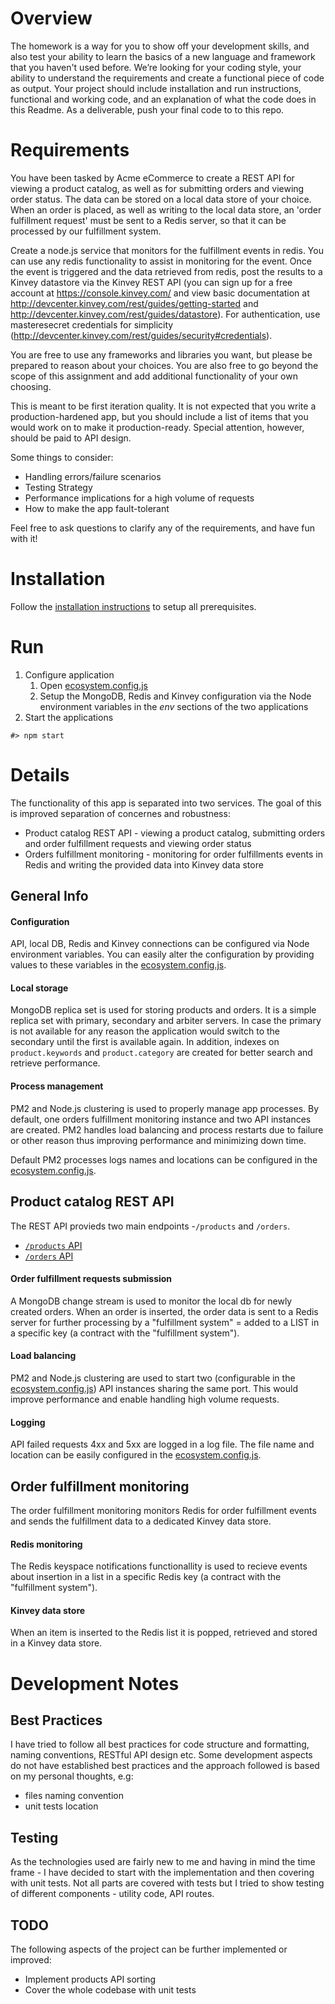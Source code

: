 # Overview
The homework is a way for you to show off your development skills, and also test your ability to learn the basics of a new language and framework that you haven't used before.  We’re looking for your coding style, your ability to understand the requirements and create a functional piece of code as output.  Your project should include installation and run instructions, functional and working code, and an explanation of what the code does in this Readme.  As a deliverable, push your final code to to this repo.

# Requirements
You have been tasked by Acme eCommerce to create a REST API for viewing a product catalog, as well as for submitting orders and viewing order status.  The data can be stored  on a local data store of your choice.  When an order is placed, as well as writing to the local data store, an 'order fulfillment request' must be sent to a Redis server, so that it can be processed by our fulfillment system.

Create a node.js service that monitors for the fulfillment events in redis. You can use any redis functionality to assist in monitoring for the event.  Once the event is triggered and the data retrieved from redis, post the results to a Kinvey datastore via the Kinvey REST API (you can sign up for a free account at https://console.kinvey.com/ and view basic documentation at http://devcenter.kinvey.com/rest/guides/getting-started and http://devcenter.kinvey.com/rest/guides/datastore).  For authentication, use masteresecret credentials for simplicity (http://devcenter.kinvey.com/rest/guides/security#credentials).

You are free to use any frameworks and libraries you want, but please be prepared to reason about your choices.  You are also free to go beyond the scope of this assignment and add additional functionality of your own choosing.

This is meant to be first iteration quality.  It is not expected that you write a production-hardened app, but you should include a list of items that you would work on to make it production-ready.  Special attention, however, should be paid to API design.

Some things to consider:
* Handling errors/failure scenarios
* Testing Strategy
* Performance implications for a high volume of requests
* How to make the app fault-tolerant

Feel free to ask questions to clarify any of the requirements, and have fun with it!

# Installation
Follow the [installation instructions](../master/docs/INSTALLATION.md) to setup all prerequisites.

# Run
  1. Configure application
     1. Open [ecosystem.config.js](../master/ecosystem.config.js)
     2. Setup the MongoDB, Redis and Kinvey configuration via the Node environment variables in the *env* sections of the two applications
  2. Start the applications
  ```
  #> npm start
  ```

# Details
The functionality of this app is separated into two services. The goal of this is improved separation of concernes and robustness:
  * Product catalog REST API - viewing a product catalog, submitting orders and order fulfillment requests and viewing order status
  * Orders fulfillment monitoring - monitoring for order fulfillments events in Redis and writing the provided data into Kinvey data store

## General Info

#### Configuration
API, local DB, Redis and Kinvey connections can be configured via Node environment variables. You can easily alter the configuration by providing values to these variables in the [ecosystem.config.js](../master/ecosystem.config.js).

#### Local storage
MongoDB replica set is used for storing products and orders. It is a simple replica set with primary, secondary and arbiter servers. In case the primary is not available for any reason the application would switch to the secondary until the first is available again. In addition, indexes on ```product.keywords``` and ```product.category``` are created for better search and retrieve performance.

#### Process management
PM2 and Node.js clustering is used to properly manage app processes. By default, one orders fulfillment monitoring instance and two API instances are created. PM2 handles load balancing and process restarts due to failure or other reason thus improving performance and minimizing down time.

Default PM2 processes logs names and locations can be configured in the [ecosystem.config.js](../master/ecosystem.config.js).

## Product catalog REST API
The REST API provieds two main endpoints -```/products``` and ```/orders```.

  * [```/products``` API](../master/docs/PRODUCTS_API.md)
  * [```/orders``` API](../master/docs/ORDERS_API.md)

#### Order fulfillment requests submission
A MongoDB change stream is used to monitor the local db for newly created orders. When an order is inserted, the order data is sent to a Redis server for further processing by a "fulfillment system" = added to a LIST in a specific key (a contract with the "fulfillment system").

#### Load balancing
PM2 and Node.js clustering are used to start two (configurable in the [ecosystem.config.js](../master/ecosystem.config.js)) API instances sharing the same port. This would improve performance and enable handling high volume requests.

#### Logging
API failed requests 4xx and 5xx are logged in a log file. The file name and location can be easily configured in the [ecosystem.config.js](../master/ecosystem.config.js).

## Order fulfillment monitoring
The order fulfillment monitoring monitors Redis for order fulfillment events and sends the fulfillment data to a dedicated Kinvey data store.

#### Redis monitoring
The Redis keyspace notifications functionallity is used to recieve events about insertion in a list in a specific Redis key (a contract with the "fulfillment system").

#### Kinvey data store
When an item is inserted to the Redis list it is popped, retrieved and stored in a Kinvey data store.

# Development Notes

## Best Practices
I have tried to follow all best practices for code structure and formatting, naming conventions, RESTful API design etc. Some development aspects do not have established best practices and the approach followed is based on my personal thoughts, e.g:
  * files naming convention
  * unit tests location

## Testing
As the technologies used are fairly new to me and having in mind the time frame - I have decided to start with the implementation and then covering with unit tests. Not all parts are covered with tests but I tried to show testing of different components - utility code, API routes.

## TODO
The following aspects of the project can be further implemented or improved:
  * Implement products API sorting
  * Cover the whole codebase with unit tests

